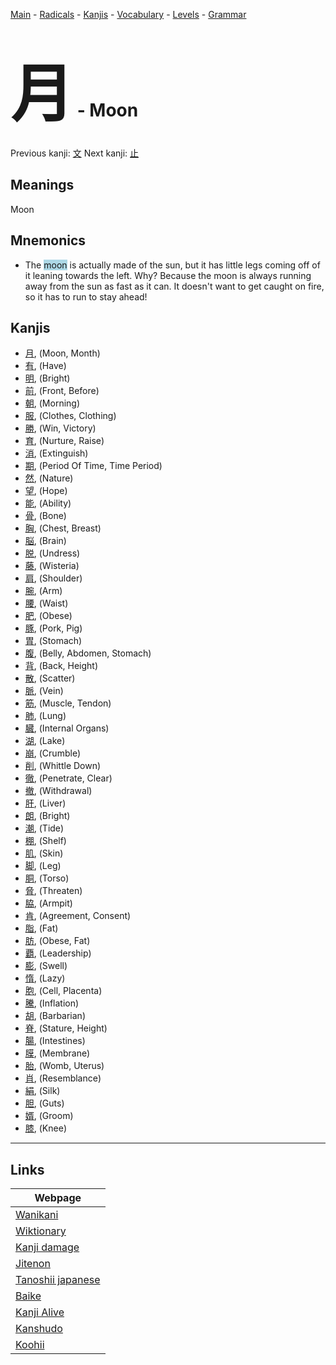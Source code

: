 <style> bigfont {font-size: 100px}</style>
[Main](../README.md) -
[Radicals](../radicals.md) -
[Kanjis](../kanjis.md) -
[Vocabulary](../vocabulary.md) -
[Levels](../levels.md) -
[Grammar](../grammar.md)
# <bigfont> 月</bigfont> - Moon 

Previous kanji: [文](文.md) Next kanji: [止](止.md) 

## Meanings
 Moon
## Mnemonics
 * The <span style="background-color:#ADD8E6"> moon</span> is actually made of the sun, but it has little legs coming off of it leaning towards the left. Why? Because the moon is always running away from the sun as fast as it can. It doesn't want to get caught on fire, so it has to run to stay ahead!


## Kanjis
 * [月](../kanjis/月.md), (Moon, Month)
* [有](../kanjis/有.md), (Have)
* [明](../kanjis/明.md), (Bright)
* [前](../kanjis/前.md), (Front, Before)
* [朝](../kanjis/朝.md), (Morning)
* [服](../kanjis/服.md), (Clothes, Clothing)
* [勝](../kanjis/勝.md), (Win, Victory)
* [育](../kanjis/育.md), (Nurture, Raise)
* [消](../kanjis/消.md), (Extinguish)
* [期](../kanjis/期.md), (Period Of Time, Time Period)
* [然](../kanjis/然.md), (Nature)
* [望](../kanjis/望.md), (Hope)
* [能](../kanjis/能.md), (Ability)
* [骨](../kanjis/骨.md), (Bone)
* [胸](../kanjis/胸.md), (Chest, Breast)
* [脳](../kanjis/脳.md), (Brain)
* [脱](../kanjis/脱.md), (Undress)
* [藤](../kanjis/藤.md), (Wisteria)
* [肩](../kanjis/肩.md), (Shoulder)
* [腕](../kanjis/腕.md), (Arm)
* [腰](../kanjis/腰.md), (Waist)
* [肥](../kanjis/肥.md), (Obese)
* [豚](../kanjis/豚.md), (Pork, Pig)
* [胃](../kanjis/胃.md), (Stomach)
* [腹](../kanjis/腹.md), (Belly, Abdomen, Stomach)
* [背](../kanjis/背.md), (Back, Height)
* [散](../kanjis/散.md), (Scatter)
* [脈](../kanjis/脈.md), (Vein)
* [筋](../kanjis/筋.md), (Muscle, Tendon)
* [肺](../kanjis/肺.md), (Lung)
* [臓](../kanjis/臓.md), (Internal Organs)
* [湖](../kanjis/湖.md), (Lake)
* [崩](../kanjis/崩.md), (Crumble)
* [削](../kanjis/削.md), (Whittle Down)
* [徹](../kanjis/徹.md), (Penetrate, Clear)
* [撤](../kanjis/撤.md), (Withdrawal)
* [肝](../kanjis/肝.md), (Liver)
* [朗](../kanjis/朗.md), (Bright)
* [潮](../kanjis/潮.md), (Tide)
* [棚](../kanjis/棚.md), (Shelf)
* [肌](../kanjis/肌.md), (Skin)
* [脚](../kanjis/脚.md), (Leg)
* [胴](../kanjis/胴.md), (Torso)
* [脅](../kanjis/脅.md), (Threaten)
* [脇](../kanjis/脇.md), (Armpit)
* [肯](../kanjis/肯.md), (Agreement, Consent)
* [脂](../kanjis/脂.md), (Fat)
* [肪](../kanjis/肪.md), (Obese, Fat)
* [覇](../kanjis/覇.md), (Leadership)
* [膨](../kanjis/膨.md), (Swell)
* [惰](../kanjis/惰.md), (Lazy)
* [胞](../kanjis/胞.md), (Cell, Placenta)
* [騰](../kanjis/騰.md), (Inflation)
* [胡](../kanjis/胡.md), (Barbarian)
* [脊](../kanjis/脊.md), (Stature, Height)
* [腸](../kanjis/腸.md), (Intestines)
* [膜](../kanjis/膜.md), (Membrane)
* [胎](../kanjis/胎.md), (Womb, Uterus)
* [肖](../kanjis/肖.md), (Resemblance)
* [絹](../kanjis/絹.md), (Silk)
* [胆](../kanjis/胆.md), (Guts)
* [婿](../kanjis/婿.md), (Groom)
* [膝](../kanjis/膝.md), (Knee)



---

## Links 

| Webpage |
| --- |
| [Wanikani          ](https://www.wanikani.com/kanji/月) |
| [Wiktionary        ](https://en.wiktionary.org/wiki/月) |
| [Kanji damage      ](http://www.kanjidamage.com/kanji/search?utf8=✓&q=月) |
| [Jitenon           ](https://jitenon.com/kanji/月) |
| [Tanoshii japanese ](https://www.tanoshiijapanese.com/dictionary/kanji.cfm?k=月) |
| [Baike             ](https://baike.baidu.com/item/月) |
| [Kanji Alive       ](https://app.kanjialive.com/月) |
| [Kanshudo          ](https://www.kanshudo.com/searchmn?q=月) |
| [Koohii            ](https://kanji.koohii.com/study/kanji/月) |
